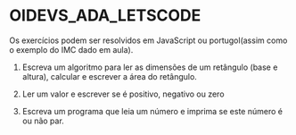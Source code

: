# OIDEVS_ADA_LETSCODE

Os exercícios podem ser resolvidos em JavaScript ou portugol(assim como o exemplo do IMC dado em aula).

1. Escreva um algoritmo para ler as dimensões de um retângulo (base e altura), calcular e escrever a
área do retângulo.

2. Ler um valor e escrever se é positivo, negativo ou zero

3. Escreva um programa que leia um número e imprima se este número é ou não par.
